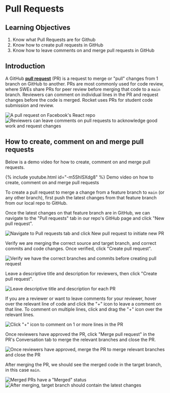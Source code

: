 # Pull Requests

## Learning Objectives

1. Know what Pull Requests are for Github
2. Know how to create pull requests in GitHub
3. Know how to leave comments on and merge pull requests in GitHub

## Introduction

A GitHub <a href="https://docs.github.com/en/free-pro-team@latest/github/collaborating-with-issues-and-pull-requests/about-pull-requests" target="_blank">**pull request**</a> (PR) is a request to merge or "pull" changes from 1 branch on GitHub to another. PRs are most commonly used for code review, where SWEs share PRs for peer review before merging that code to a `main` branch. Reviewers can comment on individual lines in the PR and request changes before the code is merged. Rocket uses PRs for student code submission and review.

![A pull request on Facebook's React repo](<../../.gitbook/assets/0.3.1 - Pull Requests - 2 - Sample PR.png>) ![Reviewers can leave comments on pull requests to acknowledge good work and request changes](<../../.gitbook/assets/0.3.1 - Pull Requests - 2 - Sample PR Comment.png>)

## How to create, comment on and merge pull requests

Below is a demo video for how to create, comment on and merge pull requests.

{% include youtube.html id="-m5ShISXdg8" %}
Demo video on how to create, comment on and merge pull requests

To create a pull request to merge a change from a feature branch to `main` (or any other branch), first push the latest changes from that feature branch from our local repo to GitHub.

Once the latest changes on that feature branch are in GitHub, we can navigate to the "Pull requests" tab in our repo's GitHub page and click "New pull request".

![Navigate to Pull requests tab and click New pull request to initiate new PR](<../../.gitbook/assets/0.3.1 - Pull Requests - 1 - New PR.png>)

Verify we are merging the correct source and target branch, and correct commits and code changes. Once verified, click "Create pull request".

![Verify we have the correct branches and commits before creating pull request](<../../.gitbook/assets/0.3.1 - Pull Requests - 1 - New PR 2.png>)

Leave a descriptive title and description for reviewers, then click "Create pull request".

![Leave descriptive title and description for each PR](<../../.gitbook/assets/0.3.1 - Pull Requests - 1 - New PR 3.png>)

If you are a reviewer or want to leave comments for your reviewer, hover over the relevant line of code and click the "+" icon to leave a comment on that line. To comment on multiple lines, click and drag the "+" icon over the relevant lines.

![Click "+" icon to comment on 1 or more lines in the PR](<../../.gitbook/assets/0.3.1 - Pull Requests - 1 - New PR 4.png>)

Once reviewers have approved the PR, click "Merge pull request" in the PR's Conversation tab to merge the relevant branches and close the PR.

![Once reviewers have approved, merge the PR to merge relevant branches and close the PR](<../../.gitbook/assets/0.3.1 - Pull Requests - 1 - New PR 5.png>)

After merging the PR, we should see the merged code in the target branch, in this case `main`.

![Merged PRs have a "Merged" status](<../../.gitbook/assets/0.3.1 - Pull Requests - 1 - New PR 6.png>) ![After merging, target branch should contain the latest changes](<../../.gitbook/assets/0.3.1 - Pull Requests - 1 - New PR 7.png>)
